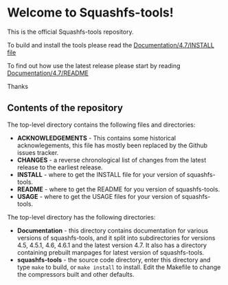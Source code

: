 # Welcome to Squashfs-tools!

This is the official Squashfs-tools repository.

To build and install the tools please read the [Documentation/4.7/INSTALL file](Documentation/4.7/INSTALL)

To find out how use the latest release please start by reading [Documentation/4.7/README](Documentation/4.7/README)

Thanks

## Contents of the repository

The top-level directory contains the following files and directories:

* **ACKNOWLEDGEMENTS** - This contains some historical acknowlegements, this file has mostly been replaced by the Github issues tracker.
* **CHANGES** - a reverse chronological list of changes from the latest release to the earliest release.
* **INSTALL** - where to get the INSTALL file for your version of squashfs-tools.
* **README** - where to get the README for you version of squashfs-tools.
* **USAGE** - where to get the USAGE files for your version of squashfs-tools.

The top-level directory has the following directories:

* **Documentation** - this directory contains documentation for various versions of squashfs-tools, and it split into subdirectories for versions 4.5, 4.5.1, 4.6, 4.6.1 and the latest version 4.7.  It also has a directory containing prebuilt manpages for latest version of squashfs-tools.
* **squashfs-tools** - the source code directory, enter this directory and type `make` to build, or `make install` to install.  Edit the Makefile to change the compressors built and other defaults.

